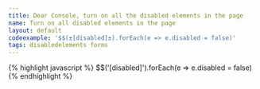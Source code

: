 ```yaml
---
title: Dear Console, turn on all the disabled elements in the page
name: Turn on all disabled elements in the page
layout: default
codeexample: '$$(±[disabled]±).forEach(e => e.disabled = false)'
tags: disabledelements forms
---
```


{% highlight javascript %}
$$('[disabled]').forEach(e => e.disabled = false)
{% endhighlight %}
